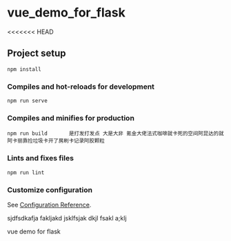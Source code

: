 # vue_demo_for_flask
<<<<<<< HEAD

## Project setup
```
npm install
```

### Compiles and hot-reloads for development
```
npm run serve
```

### Compiles and minifies for production
```
npm run build       是打发打发点 大是大非 氪金大佬法式咖啡就卡死的空间阿昆达的就阿卡丽靠捡垃圾卡开了房刷卡记录阿胶颗粒
```

### Lints and fixes files
```
npm run lint
```

### Customize configuration
See [Configuration Reference](https://cli.vuejs.org/config/).

sjdfsdkafja fakljakd jsklfsjak dkjl fsakl a;klj

vue demo for flask
